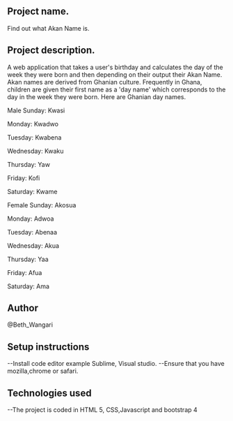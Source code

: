 ## Project name.
Find out what Akan Name is.

## Project description.
A web application that takes a user's birthday and calculates the day of the week they were born and then depending on their output their Akan Name.
Akan names are derived from Ghanian culture. Frequently in Ghana, children are given their first name as a 'day name' which corresponds to the day in the week they were born. Here are Ghanian day names.

Male
Sunday: Kwasi

Monday: Kwadwo

Tuesday: Kwabena

Wednesday: Kwaku

Thursday:  Yaw

Friday: Kofi

Saturday: Kwame

Female
Sunday: Akosua

Monday: Adwoa

Tuesday: Abenaa

Wednesday: Akua

Thursday:  Yaa

Friday: Afua

Saturday: Ama

## Author
@Beth_Wangari

## Setup instructions
--Install code editor example Sublime, Visual studio.
--Ensure that you have mozilla,chrome or safari.


## Technologies used
--The project is coded in HTML 5, CSS,Javascript and bootstrap 4